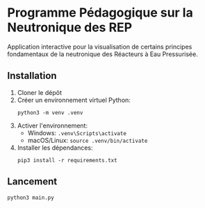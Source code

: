 # Programme Pédagogique sur la Neutronique des REP

Application interactive pour la visualisation de certains principes fondamentaux de la neutronique des Réacteurs à Eau Pressurisée.

## Installation

1. Cloner le dépôt
2. Créer un environnement virtuel Python:
   ```
   python3 -m venv .venv
   ```
3. Activer l'environnement:
   - Windows: `.venv\Scripts\activate`
   - macOS/Linux: `source .venv/bin/activate`
4. Installer les dépendances:
   ```
   pip3 install -r requirements.txt
   ```

## Lancement

```
python3 main.py
``` 